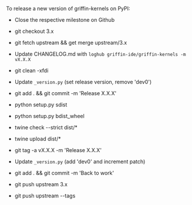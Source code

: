 To release a new version of griffin-kernels on PyPI:

* Close the respective milestone on Github

* git checkout 3.x

* git fetch upstream && get merge upstream/3.x

* Update CHANGELOG.md with `loghub griffin-ide/griffin-kernels -m vX.X.X`

* git clean -xfdi

* Update `_version.py` (set release version, remove 'dev0')

* git add . && git commit -m 'Release X.X.X'

* python setup.py sdist

* python setup.py bdist_wheel

* twine check --strict dist/*

* twine upload dist/*

* git tag -a vX.X.X -m 'Release X.X.X'

* Update `_version.py` (add 'dev0' and increment patch)

* git add . && git commit -m 'Back to work'

* git push upstream 3.x

* git push upstream --tags
